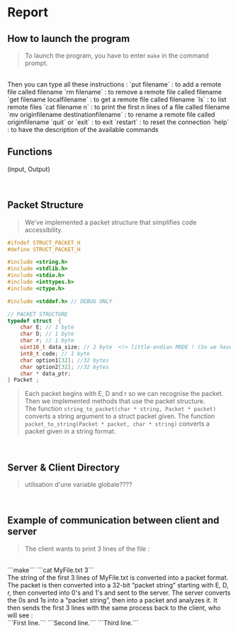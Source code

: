 # **Report**


## **How to launch the program**  

> To launch the program, you have to enter `make` in the command prompt.  
<br />
Then you can type all these instructions :  
`put filename` : to add a remote file called filename  
`rm filename` : to remove a remote file called filename  
`get filename localfilename` : to get a remote file called filename  
`ls` : to list remote files  
`cat filename n` : to print the first n lines of a file called filename  
`mv originfilename destinationfilename` : to rename a remote file called originfilename  
`quit` or `exit` : to exit  
`restart` : to reset the connection  
`help` : to have the description of the available commands  

<br />

## **Functions**  

(input, Output)

<br />

## **Packet Structure**  

> We've implemented a packet structure that simplifies code accessibility. 

```c
#ifndef STRUCT_PACKET_H
#define STRUCT_PACKET_H

#include <string.h>
#include <stdlib.h>
#include <stdio.h>
#include <inttypes.h>
#include <ctype.h>

#include <stddef.h> // DEBUG ONLY

// PACKET STRUCTURE
typedef struct  {
	char E; // 1 byte
	char D; // 1 byte
	char r; // 1 byte
	uint16_t data_size; // 2 byte  <!> little-endian MODE ! (So we have to swap from little-endian to big-endian order)
	int8_t code; // 1 byte
	char option1[32]; //32 bytes
	char option2[32]; //32 bytes
	char * data_ptr;
} Packet ;
```
> Each packet begins with E, D and r so we can recognise the packet.  
Then we implemented methods that use the packet structure.  
The function ```string_to_packet(char * string, Packet * packet)``` converts a string argument to a struct packet given.
The function ```packet_to_string(Packet * packet, char * string)``` converts a packet given in a string format.


<br />

## **Server & Client Directory**
> utilisation d'une variable globale????



<br />

## **Example of communication between client and server**

> The client wants to print 3 lines of the file :  
<br />
```make```  
```cat MyFile.txt 3```  
<br />
The string of the first 3 lines of MyFile.txt is converted into a packet format. The packet is then converted into a 32-bit “packet string” starting with E, D, r, then converted into 0's and 1's and sent to the server.  
The server converts the 0s and 1s into a “packet string”, then into a packet and analyzes it. It then sends the first 3 lines with the same process back to the client, who will see :  
<br />
```First line.```  
```Second line.```  
```Third line.```  